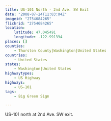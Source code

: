 ```yaml
---
title: US-101 North - 2nd Ave. SW Exit
date: "2008-07-24T11:03:04Z"
imageid: "2754684265"
flickrid: "2754684265"
location:
    latitude: 47.045491
    longitude: -122.991394
places: []
counties:
    - Thurston County|Washington|United States
countries:
    - United States
states:
    - Washington|United States
highwaytypes:
    - US Highway
highways:
    - US-101
tags:
    - Big Green Sign

---
```

US-101 north at 2nd Ave. SW exit.